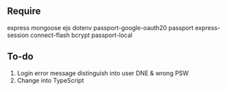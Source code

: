 ## Require
express mongoose ejs dotenv passport-google-oauth20 passport express-session connect-flash bcrypt passport-local
## To-do
1. Login error message distinguish into user DNE & wrong PSW
2. Change into TypeScript
